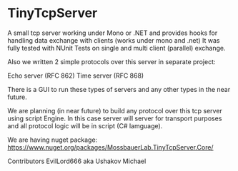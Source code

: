 # TinyTcpServer
A small tcp server working under Mono or .NET and provides hooks for handling data exchange with clients (works under mono and .net) 
It was fully tested with NUnit Tests on single and multi client (parallel) exchange.

Also we written 2 simple protocols over this server in separate project:

Echo server (RFC 862)
Time server (RFC 868)

There is a GUI to run these types of servers and any other types in the near future.

We are planning (in near future) to build any protocol over this tcp server using script Engine. In this case server will server for transport purposes and all protocol logic will be in script (C# lamguage).

We are having nuget package: https://www.nuget.org/packages/MossbauerLab.TinyTcpServer.Core/

Contributors
EvilLord666 aka Ushakov Michael

